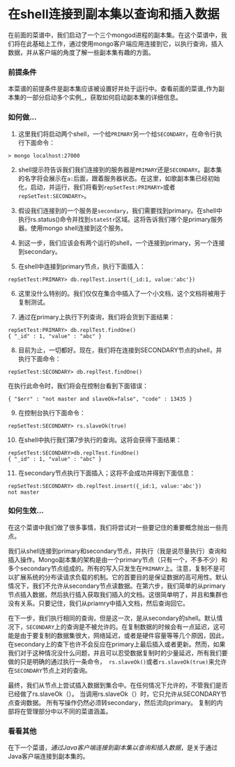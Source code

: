 # 在shell连接到副本集以查询和插入数据

在前面的菜谱中，我们启动了一个三个mongod进程的副本集。在这个菜谱中，我们将在此基础上工作，通过使用mongo客户端应用连接到它，以执行查询，插入数据，并从客户端的角度了解一些副本集有趣的方面。


### 前提条件
本菜谱的前提条件是副本集应该被设置好并处于运行中。查看前面的菜谱_作为副本集的一部分启动多个实例_，获取如何启动副本集的详细信息。

### 如何做...
1. 这里我们将启动两个shell，一个给`PRIMARY`另一个给`SECONDARY`，在命令行执行下面命令：
```
> mongo localhost:27000
```

2. shell提示符告诉我们我们连接到的服务器是`PRIMARY`还是`SECONDARY`。副本集的名字将会展示在`a:`后面，跟着服务器状态。在这里，如歌副本集已经初始化，启动，并运行，我们将看到`repSetTest:PRIMARY>`或者`repSetTest:SECONDARY>`。

3. 假设我们连接到的一个服务是`secondary`，我们需要找到primary。在shell中执行rs.status()命令并找到`stateStr`区域。这将告诉我们哪个是primary服务器。使用mongo shell连接到这个服务。

4. 到这一步，我们应该会有两个运行的shell，一个连接到primary，另一个连接到secondary。

5. 在shell中连接到primary节点，执行下面插入：
```
repSetTest:PRIMARY> db.replTest.insert({_id:1, value:'abc'})
```

6. 这里没什么特别的。我们仅仅在集合中插入了一个小文档，这个文档将被用于复制测试。

7. 通过在primary上执行下列查询，我们将会货到下面结果：
```
repSetTest:PRIMARY> db.replTest.findOne()
{ "_id" : 1, "value" : "abc" }
```

8. 目前为止，一切都好。现在，我们将在连接到SECONDARY节点的shell，并执行下面命令：
```
repSetTest:SECONDARY> db.replTest.findOne()
```

在执行此命令时，我们将会在控制台看到下面错误：
```
{ "$err" : "not master and slaveOk=false", "code" : 13435 }
```

9. 在控制台执行下面命令：
```
repSetTest:SECONDARY> rs.slaveOk(true)
```

10. 在shell中执行我们第7步执行的查询。这将会获得下面结果：
```
repSetTest:SECONDARY>db.replTest.findOne()
{ "_id" : 1, "value" : "abc" }
```

11. 在secondary节点执行下面插入；这将不会成功并得到下面信息：
```
repSetTest:SECONDARY> db.replTest.insert({_id:1, value:'abc'})
not master
```

### 如何生效...
在这个菜谱中我们做了很多事情，我们将尝试对一些要记住的重要概念抛出一些亮点。

我们从shell连接到primary和secondary节点，并执行（我是说尽量执行）查询和插入操作。Mongo副本集的架构是由一个primary节点（只有一个，不多不少）和多个secondary节点组成的。所有的写入只发生在`PRIMARY`上。注意，复制不是可以扩展系统的分布读请求负载的机制。它的首要目的是保证数据的高可用性。默认情况下，我们不允许从secondary节点读数据。在第六步，我们简单的从primary节点插入数据，然后执行插入获取我们插入的文档。这很简单明了，并且和集群也没有关系。只要记住，我们从priamry中插入文档，然后查询回它。

在下一步，我们执行相同的查询，但是这一次，是从secondary的shell。默认情况下，`SECONDARY`上的查询是不被允许的。在复制数据的时候会有一点延迟，这可能是由于要复制的数据集很大，网络延迟，或者是硬件容量等等几个原因，因此，在secondary上的查下也许不会反应在primary上最后插入或者更新。然而，如果我们对于这种情况没什么问题，并且可以忍受数据复制时的少量延迟，所有我们要做的只是明确的通过执行一条命令，` rs.slaveOk()`或者`rs.slaveOk(true)`来允许在`SECONDARY`节点上对的查询。

最终，我们从节点上尝试插入数据到集合中。在任何情况下允许的，不管我们是否已经做了rs.slaveOk（）。 当调用rs.slaveOk（）时，它只允许从SECONDARY节点查询数据。 所有写操作仍然必须转secondary，然后流向primary。 复制的内部将在管理部分中以不同的菜谱涵盖。


### 看看其他
在下一个菜谱，_通过Java客户端连接到副本集以查询和插入数据_，是关于通过Java客户端连接到副本集的。
